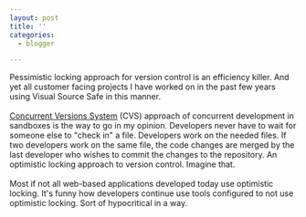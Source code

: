 ```yaml
---
layout: post
title: ''
categories:
  - blogger

---
```


Pessimistic locking approach for version control is an efficiency killer.  And yet all customer facing projects I have worked on in the past few years using Visual Source Safe in this manner.
<br />
<br /><a href="http://www.cvshome.org/">Concurrent Versions System</a> (CVS) approach of concurrent development in sandboxes is the way to go in my opinion.  Developers never have to wait for someone else to "check in" a file.  Developers work on the needed files.  If two developers work on the same file, the code changes are merged by the last developer who wishes to commit the changes to the repository.  An optimistic locking approach to version control.  Imagine that.
<br />
<br />Most if not all web-based applications developed today use optimistic locking.  It's funny how developers continue use tools configured to not use optimistic locking.  Sort of hypocritical in a way.
